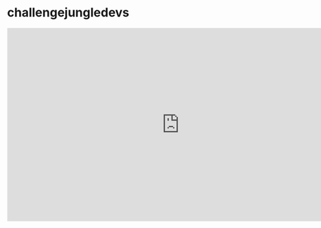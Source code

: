 # challengejungledevs
<iframe style="border: 1px solid rgba(0, 0, 0, 0.1);" width="800" height="450" src="https://www.figma.com/embed?embed_host=share&url=https%3A%2F%2Fwww.figma.com%2Ffile%2FVcTDvelFTVzCvt0eyPRA2r%2FChallenge-1-Introduction-to-Figma-Copy%3Fnode-id%3D0%253A1&chrome=DOCUMENTATION" allowfullscreen></iframe>
